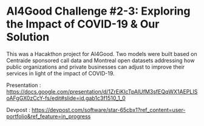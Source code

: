 #  AI4Good Challenge #2-3: Exploring the Impact of COVID-19 & Our Solution
This was a Hacakthon project for AI4Good. Two models were built based on Centraide sponsored call data and Montreal open datasets addressing how public organizations and private businesses can adjust to improve their services in light of the impact of COVID-19.

Presentation : https://docs.google.com/presentation/d/1ZrEiKIcTpAlUfM3sfEQqWX1AEPLISoAFgGX0zCcY-fs/edit#slide=id.gab1c3f1510_1_0

Devpost : https://devpost.com/software/star-65cbx1?ref_content=user-portfolio&ref_feature=in_progress
